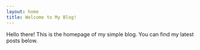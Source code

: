 ```yaml
---
layout: home
title: Welcome to My Blog!
---
```


Hello there! This is the homepage of my simple blog.
You can find my latest posts below.

